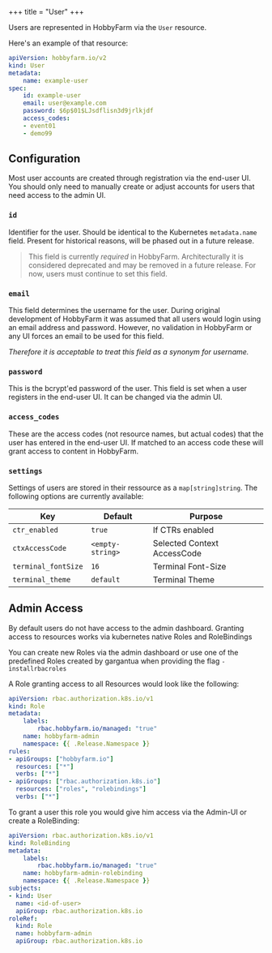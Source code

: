 +++
title = "User"
+++

Users are represented in HobbyFarm via the `User` resource. 

Here's an example of that resource:
```yaml
apiVersion: hobbyfarm.io/v2
kind: User
metadata:
    name: example-user
spec:
    id: example-user
    email: user@example.com
    password: $6p$01$LJsdflisn3d9jrlkjdf
    access_codes:
    - event01
    - demo99
```

## Configuration

Most user accounts are created through registration via the end-user UI. You should only need to manually create or adjust accounts for users that need access to the admin UI.

### `id`

Identifier for the user. Should be identical to the Kubernetes `metadata.name` field. Present for historical reasons, will be phased out in a future release. 

> This field is currently *required* in HobbyFarm. Architecturally it is considered deprecated and may be removed in a future release. For now, users must continue to set this field. 

### `email`

This field determines the username for the user. During original development of HobbyFarm it was assumed that all users would login using an email address and password. However, no validation in HobbyFarm or any UI forces an email to be used for this field. 

*Therefore it is acceptable to treat this field as a synonym for username.*

### `password`

This is the bcrypt'ed password of the user. This field is set when a user registers in the end-user UI. It can be changed via the admin UI. 

### `access_codes`

These are the access codes (not resource names, but actual codes) that the user has entered in the end-user UI. If matched to an access code these will grant access to content in HobbyFarm. 

### `settings`

Settings of users are stored in their ressource as a `map[string]string`. The following options are currently available:

|Key|Default|Purpose|
|---|-------|-------|
|`ctr_enabled`|`true`|If CTRs enabled|
|`ctxAccessCode`|`<empty-string>`|Selected Context AccessCode|
|`terminal_fontSize`|`16`|Terminal Font-Size|
|`terminal_theme`|`default`|Terminal Theme|

## Admin Access
By default users do not have access to the admin dashboard.
Granting access to resources works via kubernetes native Roles and RoleBindings

You can create new Roles via the admin dashboard or use one of the predefined Roles created by gargantua when providing the flag `-installrbacroles`

A Role granting access to all Resources would look like the following:
```yaml
apiVersion: rbac.authorization.k8s.io/v1
kind: Role
metadata:
    labels:
        rbac.hobbyfarm.io/managed: "true"
    name: hobbyfarm-admin
    namespace: {{ .Release.Namespace }}
rules:
- apiGroups: ["hobbyfarm.io"]
  resources: ["*"]
  verbs: ["*"]
- apiGroups: ["rbac.authorization.k8s.io"]
  resources: ["roles", "rolebindings"]
  verbs: ["*"]
```

To grant a user this role you would give him access via the Admin-UI or create a RoleBinding:
```yaml
apiVersion: rbac.authorization.k8s.io/v1
kind: RoleBinding
metadata:
    labels:
        rbac.hobbyfarm.io/managed: "true"
    name: hobbyfarm-admin-rolebinding
    namespace: {{ .Release.Namespace }}
subjects:
- kind: User
  name: <id-of-user>
  apiGroup: rbac.authorization.k8s.io
roleRef:
  kind: Role
  name: hobbyfarm-admin
  apiGroup: rbac.authorization.k8s.io
```
